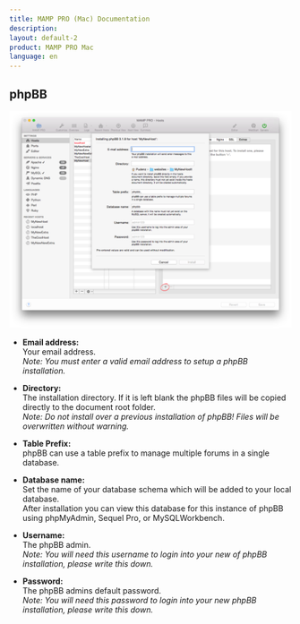```yaml
---
title: MAMP PRO (Mac) Documentation
description: 
layout: default-2
product: MAMP PRO Mac
language: en
---
```


## phpBB


![MAMP](phpBB.png)

*  **Email address:**  
   Your email address.  
   *Note: You must enter a valid email address to setup a phpBB installation.*

*  **Directory:**  
   The installation directory. If it is left blank the phpBB files will be copied directly to the document root folder.  
   *Note: Do not install over a previous installation of phpBB! Files will be overwritten without warning.*  

*  **Table Prefix:**  
   phpBB can use a table prefix to manage multiple forums in a single database. 

*  **Database name:**  
   Set the name of your database schema which will be added to your local database.  
   After installation you can view this database for this instance of phpBB using phpMyAdmin, Sequel Pro, or           MySQLWorkbench. 
 
*  **Username:**  
   The phpBB admin.  
   *Note: You will need this username to login into your new of phpBB installation, please write this down.*  

*  **Password:**  
   The phpBB admins default password.  
   *Note: You will need this password to login into your new phpBB installation, please write this down.*


